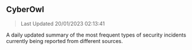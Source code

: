 ## CyberOwl 
> Last Updated 20/01/2023 02:13:41 


A daily updated summary of the most frequent types of security incidents currently being reported from different sources.

